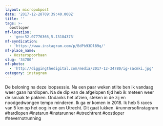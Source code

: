 ```yaml
---
layout: micropubpost
date: '2017-12-28T09:39:40.000Z'
title: ''
tags: >-
  oostloper
mf-location:
  - 'geo:52.07776366,5.13184373'
mf-syndication:
  - 'https://www.instagram.com/p/BdPb93Dl89q/'
mf-place_name:
  - Oosterspoorbaan
slug: '34780'
mf-photo:
  - 'http://diggingthedigital.com/media/2017-12-34780/ig-sacmki.jpg'
category: instagram
---
```

De beloning na deze loopsessie. Na een paar weken stilte ben ik vandaag weer gaan hardlopen. Na de dip van de afgelopen tijd heb ik meteen weer de smaak te pakken. Ondanks het afzien, steken in de zij en noodgedwongen tempo minderen. Ik ga er komen in 2018. Ik heb 5 races van 5 km op het oog in en om Utrecht. Dit gaat lukken.
#runnersofinstagram #hardlopen #instarun #instarunner #utrechtrent #oostloper #nevernotrunning
